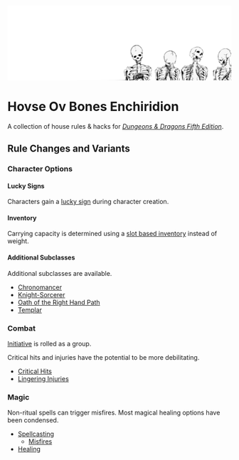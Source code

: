 ![four skeletons](<Images/Four Skeletons.jpg>)

# Hovse Ov Bones Enchiridion

A collection of house rules & hacks for [*Dungeons & Dragons Fifth Edition*](https://dnd.wizards.com/resources/systems-reference-document).

<!---
## Core Assumptions

1. The world is generally a grimdark place overall, but individuals and events can—and often do—defy this expectation.
2. The world is magical, but magic use by mortals is relatively rare, for spells are sometimes unreliable and often unpredictable.
3. The maximum level is 10.
-->

## Rule Changes and Variants

### Character Options

#### Lucky Signs
Characters gain a [lucky sign](<Character Options/Lucky Signs.md>) during character creation.

#### Inventory
Carrying capacity is determined using a [slot based inventory](<Character Options/Inventory.md>) instead of weight.

#### Additional Subclasses
Additional subclasses are available.
- [Chronomancer](<Character Options/Subclasses/Chronomancer.md>)
- [Knight-Sorcerer](<Character Options/Subclasses/Knight-Sorcerer.md>)
- [Oath of the Right Hand Path](<Character Options/Subclasses/Oath of the Right Hand Path.md>)
- [Templar](<Character Options/Subclasses/Templar.md>)

### Combat
[Initiative](<Combat/Initiative.md>) is rolled as a group.

Critical hits and injuries have the potential to be more debilitating.
- [Critical Hits](<Combat/Critical Hits.md>)
- [Lingering Injuries](<Combat/Lingering Injuries.md>)

### Magic
Non-ritual spells can trigger misfires. Most magical healing options have been condensed.
- [Spellcasting](<Magic/Spellcasting.md>)
    - [Misfires](<Magic/Misfires.md>)
- [Healing](<Magic/Healing.md>)




<!---
#### Tendency

Alignment has been removed and replaced with Tendency. Tendency ranges from Cloudy to Clear, expressed as a number ranging from zero to ten. A character’s tendency is determined by their actions. Generally speaking, truthful and selfless actions shift a character’s tendency towards Clear, while deceitful or selfish actions shift it towards Cloudy.

- Cloudy: 0-3
- Neutral: 4-6
- Clear: 7-10
-->

<!---
#### Luck

In addition to the six standard ability scores—Strength, Dexterity, Constitution, Intelligence, Wisdom, and Charisma—you have a Luck score. Luck measures your ability to defy the odds. Be it karma, divine favor, or simple chance, luck is a fickle thing.

## Luck in Play

**Luck Checks and Saving Throws.** Luck may be used for a skill check or saving throw at the DM’s discretion, or when none of scores apply.

[**Instant Near-Death**](https://www.dndbeyond.com/sources/phb/combat#InstantDeath)**.** When damage reduces you to 0 hit points and there is damage remaining, you die if the remaining damage equals or exceeds your hit point maximum plus your Luck modifier.

**Critical Hits and Automatic Misses.** Higher luck increases the odds that a successful hit will be a [critical hit](craftdocs://open?blockId=E36AAAF1-29E1-42E2-B114-0307CF104F6F&spaceId=a523060b-b484-2be9-13c0-9910aedf6f51). Low luck increases the chance you will miss.

### Luck Modifier Effects

- \-1, automatically miss on rolls of 2 or lower
- 0, no change
- 1, on an attack roll of 19 that hits the target, a critical hit is triggered
- 2, on an attack roll of 18 or 19 that hits the target, a critical hit is triggered
- 3, on an attack roll of 17–19 that hits the target, a critical hit is triggered
- 4, on an attack roll of 16–19 that hits the target, a critical hit is triggered
- 5, on an attack roll of 15–19 that hits the target, a critical hit is triggered

## Determining Ability Scores

If rolling for ability scores, simply roll seven times total. If using the standard array, simply add an additional score of 12, for an array of: 15, 14, 13, 12, 12, 10, 8. If using point buy, use a total of 32 points to spend on ability scores.

#### Original Variant

In addition to the six standard ability scores—Strength, Dexterity, Constitution, Intelligence, Wisdom, and Charisma—you have a Luck score. Luck measures your ability to defy the odds. Be it karma, divine favor, or simple chance, luck is a fickle thing.

## Luck in Play

There are no skills or checks associated with Luck. Instead, the DM may determine that the situation dictates that you should add your Luck modifier to another roll. Also, you can tempt fate by spending Luck Points.

### Luck Points

- You have a maximum number of luck points equal to your Luck modifier.
- You may spend one luck point to reroll any roll that you make, except rolls made to regain luck points.
- At the conclusion of a long rest, you may roll 1d4. If the result is equal to or less than your current amount of luck points, regain one luck point.

## Determining Ability Scores

If rolling for ability scores, simply roll seven times total. If using the standard array, simply add an additional score of 12, for an array of: 15, 14, 13, 12, 12, 10, 8. If using point buy, use a total of 32 points to spend on ability scores.
-->
